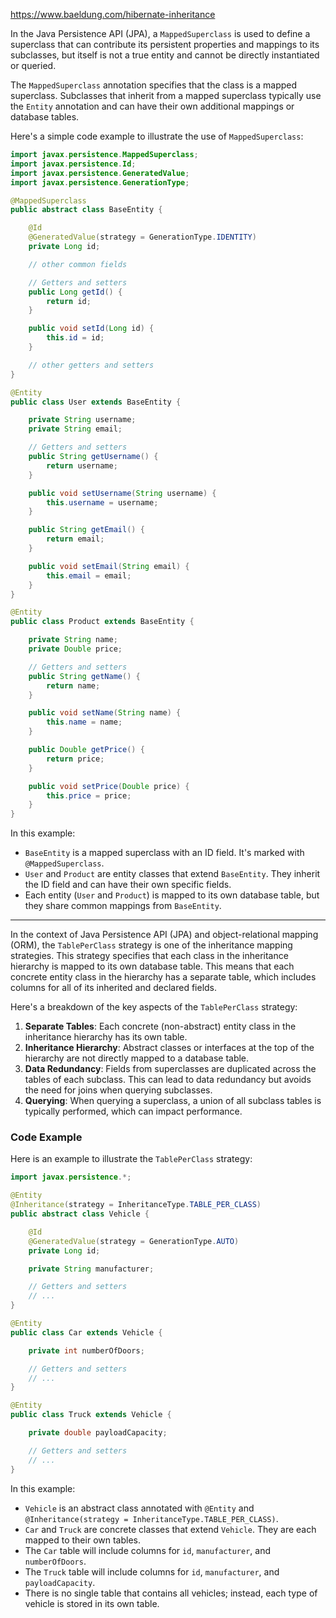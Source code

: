 https://www.baeldung.com/hibernate-inheritance

In the Java Persistence API (JPA), a `MappedSuperclass` is used to define a superclass that can contribute its persistent properties and mappings to its subclasses, but itself is not a true entity and cannot be directly instantiated or queried.

The `MappedSuperclass` annotation specifies that the class is a mapped superclass. Subclasses that inherit from a mapped superclass typically use the `Entity` annotation and can have their own additional mappings or database tables.

Here's a simple code example to illustrate the use of `MappedSuperclass`:

```java
import javax.persistence.MappedSuperclass;
import javax.persistence.Id;
import javax.persistence.GeneratedValue;
import javax.persistence.GenerationType;

@MappedSuperclass
public abstract class BaseEntity {

    @Id
    @GeneratedValue(strategy = GenerationType.IDENTITY)
    private Long id;

    // other common fields

    // Getters and setters
    public Long getId() {
        return id;
    }

    public void setId(Long id) {
        this.id = id;
    }

    // other getters and setters
}

@Entity
public class User extends BaseEntity {

    private String username;
    private String email;

    // Getters and setters
    public String getUsername() {
        return username;
    }

    public void setUsername(String username) {
        this.username = username;
    }

    public String getEmail() {
        return email;
    }

    public void setEmail(String email) {
        this.email = email;
    }
}

@Entity
public class Product extends BaseEntity {

    private String name;
    private Double price;

    // Getters and setters
    public String getName() {
        return name;
    }

    public void setName(String name) {
        this.name = name;
    }

    public Double getPrice() {
        return price;
    }

    public void setPrice(Double price) {
        this.price = price;
    }
}
```

In this example:
- `BaseEntity` is a mapped superclass with an ID field. It's marked with `@MappedSuperclass`.
- `User` and `Product` are entity classes that extend `BaseEntity`. They inherit the ID field and can have their own specific fields.
- Each entity (`User` and `Product`) is mapped to its own database table, but they share common mappings from `BaseEntity`.


--------------------------------

In the context of Java Persistence API (JPA) and object-relational mapping (ORM), the `TablePerClass` strategy is one of the inheritance mapping strategies. This strategy specifies that each class in the inheritance hierarchy is mapped to its own database table. This means that each concrete entity class in the hierarchy has a separate table, which includes columns for all of its inherited and declared fields.

Here's a breakdown of the key aspects of the `TablePerClass` strategy:

1. **Separate Tables**: Each concrete (non-abstract) entity class in the inheritance hierarchy has its own table.
2. **Inheritance Hierarchy**: Abstract classes or interfaces at the top of the hierarchy are not directly mapped to a database table.
3. **Data Redundancy**: Fields from superclasses are duplicated across the tables of each subclass. This can lead to data redundancy but avoids the need for joins when querying subclasses.
4. **Querying**: When querying a superclass, a union of all subclass tables is typically performed, which can impact performance.

### Code Example

Here is an example to illustrate the `TablePerClass` strategy:

```java
import javax.persistence.*;

@Entity
@Inheritance(strategy = InheritanceType.TABLE_PER_CLASS)
public abstract class Vehicle {

    @Id
    @GeneratedValue(strategy = GenerationType.AUTO)
    private Long id;

    private String manufacturer;

    // Getters and setters
    // ...
}

@Entity
public class Car extends Vehicle {

    private int numberOfDoors;

    // Getters and setters
    // ...
}

@Entity
public class Truck extends Vehicle {

    private double payloadCapacity;

    // Getters and setters
    // ...
}
```

In this example:
- `Vehicle` is an abstract class annotated with `@Entity` and `@Inheritance(strategy = InheritanceType.TABLE_PER_CLASS)`.
- `Car` and `Truck` are concrete classes that extend `Vehicle`. They are each mapped to their own tables.
- The `Car` table will include columns for `id`, `manufacturer`, and `numberOfDoors`.
- The `Truck` table will include columns for `id`, `manufacturer`, and `payloadCapacity`.
- There is no single table that contains all vehicles; instead, each type of vehicle is stored in its own table.
